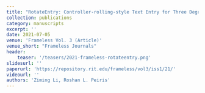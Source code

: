```yaml
---
title: "RotateEntry: Controller-rolling-style Text Entry for Three Degrees of Freedom Virtual Reality Devices"
collection: publications
category: manuscripts
excerpt: ''
date: 2021-07-05
venue: 'Frameless Vol. 3 (Article)'
venue_short: "Frameless Journals"
header:
    teaser: '/teasers/2021-frameless-rotateentry.png'
slidesurl: ''
paperurl: 'https://repository.rit.edu/frameless/vol3/iss1/21/'
videourl: ''
authors: 'Ziming Li, Roshan L. Peiris'
---
```

